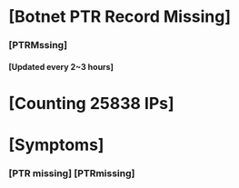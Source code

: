 # [Botnet PTR Record Missing]
### [PTRMssing]
#### [Updated every 2~3 hours]

# [Counting 25838 IPs]

# [Symptoms] 
###   [PTR missing] [PTRmissing]
